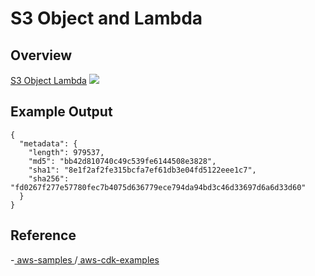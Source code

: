 # S3 Object and Lambda

## Overview
[S3 Object Lambda](https://docs.aws.amazon.com/ja_jp/AmazonS3/latest/userguide/transforming-objects.html)
<img src="https://docs.aws.amazon.com/ja_jp/AmazonS3/latest/userguide/images/ObjectLamdaDiagram.png">

## Example Output

```
{
  "metadata": {
    "length": 979537,
    "md5": "bb42d810740c49c539fe6144508e3828",
    "sha1": "8e1f2af2fe315bcfa7ef61db3e04fd5122eee1c7",
    "sha256": "fd0267f277e57780fec7b4075d636779ece794da94bd3c46d33697d6a6d33d60"
  }
}
```

## Reference

-[ aws-samples ](https://github.com/aws-samples/aws-cdk-examples)/[ aws-cdk-examples ](https://github.com/aws-samples/aws-cdk-examples/tree/master/typescript/s3-object-lambda)
